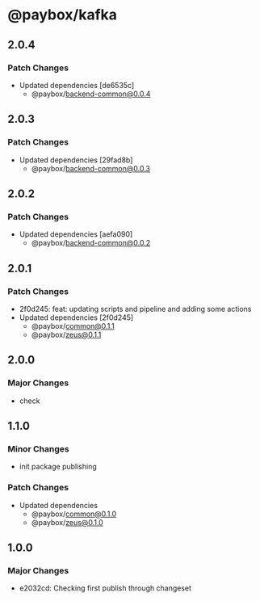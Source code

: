 # @paybox/kafka

## 2.0.4

### Patch Changes

- Updated dependencies [de6535c]
  - @paybox/backend-common@0.0.4

## 2.0.3

### Patch Changes

- Updated dependencies [29fad8b]
  - @paybox/backend-common@0.0.3

## 2.0.2

### Patch Changes

- Updated dependencies [aefa090]
  - @paybox/backend-common@0.0.2

## 2.0.1

### Patch Changes

- 2f0d245: feat: updating scripts and pipeline and adding some actions
- Updated dependencies [2f0d245]
  - @paybox/common@0.1.1
  - @paybox/zeus@0.1.1

## 2.0.0

### Major Changes

- check

## 1.1.0

### Minor Changes

- init package publishing

### Patch Changes

- Updated dependencies
  - @paybox/common@0.1.0
  - @paybox/zeus@0.1.0

## 1.0.0

### Major Changes

- e2032cd: Checking first publish through changeset
